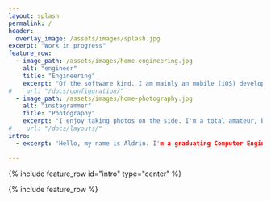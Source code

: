 ```yaml
---
layout: splash
permalink: /
header:
  overlay_image: /assets/images/splash.jpg
excerpt: "Work in progress"
feature_row:
  - image_path: /assets/images/home-engineering.jpg
    alt: "engineer"
    title: "Engineering"
    excerpt: "Of the software kind. I am mainly an mobile (iOS) developer, but I'm always interesting and willing to learn new technologies."
#    url: "/docs/configuration/"
  - image_path: /assets/images/home-photography.jpg
    alt: "instagrammer"
    title: "Photography"
    excerpt: "I enjoy taking photos on the side. I'm a total amateur, but I absolutely love playing around with my camera."
#    url: "/docs/layouts/"
intro:
  - excerpt: 'Hello, my name is Aldrin. I'm a graduating Computer Engineer from the University of Waterloo. During my undergraduate studies, I've travelled the world through my internships and worked at some pretty awesome places.'

---
```


{% include feature_row id="intro" type="center" %}

{% include feature_row %}

